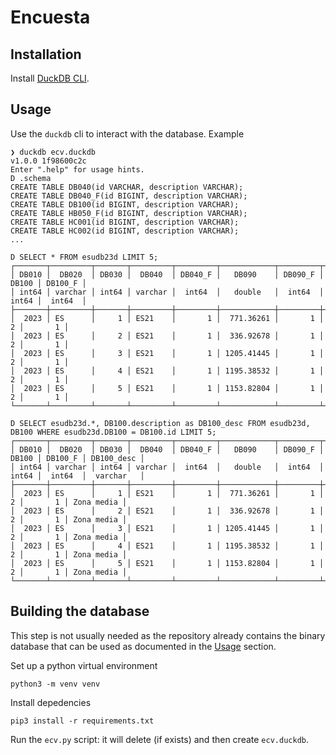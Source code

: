 # Encuesta

## Installation

Install [DuckDB CLI](https://duckdb.org/docs/installation/index?version=stable&environment=cli&platform=macos&download_method=package_manager).

## Usage

Use the `duckdb` cli to interact with the database. Example

```
❯ duckdb ecv.duckdb
v1.0.0 1f98600c2c
Enter ".help" for usage hints.
D .schema
CREATE TABLE DB040(id VARCHAR, description VARCHAR);
CREATE TABLE DB040_F(id BIGINT, description VARCHAR);
CREATE TABLE DB100(id BIGINT, description VARCHAR);
CREATE TABLE HB050_F(id BIGINT, description VARCHAR);
CREATE TABLE HC001(id BIGINT, description VARCHAR);
CREATE TABLE HC002(id BIGINT, description VARCHAR);
...

D SELECT * FROM esudb23d LIMIT 5;
┌───────┬─────────┬───────┬─────────┬─────────┬────────────┬─────────┬───────┬─────────┐
│ DB010 │  DB020  │ DB030 │  DB040  │ DB040_F │   DB090    │ DB090_F │ DB100 │ DB100_F │
│ int64 │ varchar │ int64 │ varchar │  int64  │   double   │  int64  │ int64 │  int64  │
├───────┼─────────┼───────┼─────────┼─────────┼────────────┼─────────┼───────┼─────────┤
│  2023 │ ES      │     1 │ ES21    │       1 │  771.36261 │       1 │     2 │       1 │
│  2023 │ ES      │     2 │ ES21    │       1 │  336.92678 │       1 │     2 │       1 │
│  2023 │ ES      │     3 │ ES21    │       1 │ 1205.41445 │       1 │     2 │       1 │
│  2023 │ ES      │     4 │ ES21    │       1 │ 1195.38532 │       1 │     2 │       1 │
│  2023 │ ES      │     5 │ ES21    │       1 │ 1153.82804 │       1 │     2 │       1 │
└───────┴─────────┴───────┴─────────┴─────────┴────────────┴─────────┴───────┴─────────┘

D SELECT esudb23d.*, DB100.description as DB100_desc FROM esudb23d, DB100 WHERE esudb23d.DB100 = DB100.id LIMIT 5;
┌───────┬─────────┬───────┬─────────┬─────────┬────────────┬─────────┬───────┬─────────┬────────────┐
│ DB010 │  DB020  │ DB030 │  DB040  │ DB040_F │   DB090    │ DB090_F │ DB100 │ DB100_F │ DB100_desc │
│ int64 │ varchar │ int64 │ varchar │  int64  │   double   │  int64  │ int64 │  int64  │  varchar   │
├───────┼─────────┼───────┼─────────┼─────────┼────────────┼─────────┼───────┼─────────┼────────────┤
│  2023 │ ES      │     1 │ ES21    │       1 │  771.36261 │       1 │     2 │       1 │ Zona media │
│  2023 │ ES      │     2 │ ES21    │       1 │  336.92678 │       1 │     2 │       1 │ Zona media │
│  2023 │ ES      │     3 │ ES21    │       1 │ 1205.41445 │       1 │     2 │       1 │ Zona media │
│  2023 │ ES      │     4 │ ES21    │       1 │ 1195.38532 │       1 │     2 │       1 │ Zona media │
│  2023 │ ES      │     5 │ ES21    │       1 │ 1153.82804 │       1 │     2 │       1 │ Zona media │
└───────┴─────────┴───────┴─────────┴─────────┴────────────┴─────────┴───────┴─────────┴────────────┘
```

## Building the database

This step is not usually needed as the repository already contains the binary database that can be used as documented in the [Usage](#usage) section.

Set up a python virtual environment

    python3 -m venv venv

Install depedencies

    pip3 install -r requirements.txt

Run the `ecv.py` script: it will delete (if exists) and then create `ecv.duckdb`.
